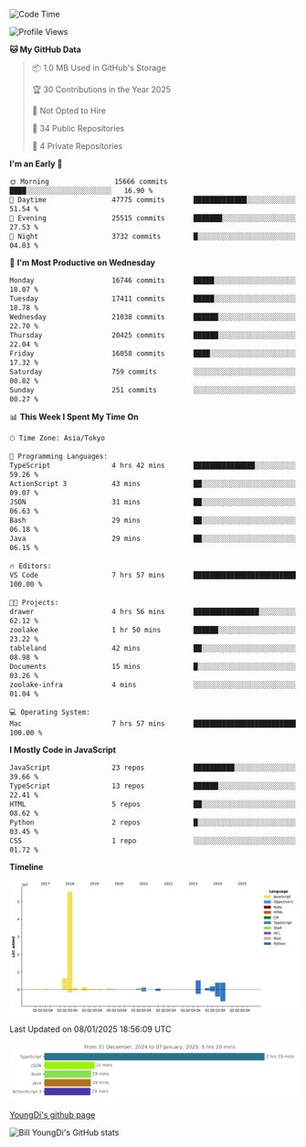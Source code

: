 <!--START_SECTION:waka-->
![Code Time](http://img.shields.io/badge/Code%20Time-1%2C153%20hrs%2013%20mins-blue)

![Profile Views](http://img.shields.io/badge/Profile%20Views-0-blue)

**🐱 My GitHub Data** 

> 📦 1.0 MB Used in GitHub's Storage 
 > 
> 🏆 30 Contributions in the Year 2025
 > 
> 🚫 Not Opted to Hire
 > 
> 📜 34 Public Repositories 
 > 
> 🔑 4 Private Repositories 
 > 
**I'm an Early 🐤** 

```text
🌞 Morning                15666 commits       ████░░░░░░░░░░░░░░░░░░░░░   16.90 % 
🌆 Daytime                47775 commits       █████████████░░░░░░░░░░░░   51.54 % 
🌃 Evening                25515 commits       ███████░░░░░░░░░░░░░░░░░░   27.53 % 
🌙 Night                  3732 commits        █░░░░░░░░░░░░░░░░░░░░░░░░   04.03 % 
```
📅 **I'm Most Productive on Wednesday** 

```text
Monday                   16746 commits       █████░░░░░░░░░░░░░░░░░░░░   18.07 % 
Tuesday                  17411 commits       █████░░░░░░░░░░░░░░░░░░░░   18.78 % 
Wednesday                21038 commits       ██████░░░░░░░░░░░░░░░░░░░   22.70 % 
Thursday                 20425 commits       ██████░░░░░░░░░░░░░░░░░░░   22.04 % 
Friday                   16058 commits       ████░░░░░░░░░░░░░░░░░░░░░   17.32 % 
Saturday                 759 commits         ░░░░░░░░░░░░░░░░░░░░░░░░░   00.82 % 
Sunday                   251 commits         ░░░░░░░░░░░░░░░░░░░░░░░░░   00.27 % 
```


📊 **This Week I Spent My Time On** 

```text
🕑︎ Time Zone: Asia/Tokyo

💬 Programming Languages: 
TypeScript               4 hrs 42 mins       ███████████████░░░░░░░░░░   59.26 % 
ActionScript 3           43 mins             ██░░░░░░░░░░░░░░░░░░░░░░░   09.07 % 
JSON                     31 mins             ██░░░░░░░░░░░░░░░░░░░░░░░   06.63 % 
Bash                     29 mins             ██░░░░░░░░░░░░░░░░░░░░░░░   06.18 % 
Java                     29 mins             ██░░░░░░░░░░░░░░░░░░░░░░░   06.15 % 

🔥 Editors: 
VS Code                  7 hrs 57 mins       █████████████████████████   100.00 % 

🐱‍💻 Projects: 
drawer                   4 hrs 56 mins       ████████████████░░░░░░░░░   62.12 % 
zoolake                  1 hr 50 mins        ██████░░░░░░░░░░░░░░░░░░░   23.22 % 
tableland                42 mins             ██░░░░░░░░░░░░░░░░░░░░░░░   08.98 % 
Documents                15 mins             █░░░░░░░░░░░░░░░░░░░░░░░░   03.26 % 
zoolake-infra            4 mins              ░░░░░░░░░░░░░░░░░░░░░░░░░   01.04 % 

💻 Operating System: 
Mac                      7 hrs 57 mins       █████████████████████████   100.00 % 
```

**I Mostly Code in JavaScript** 

```text
JavaScript               23 repos            ██████████░░░░░░░░░░░░░░░   39.66 % 
TypeScript               13 repos            ██████░░░░░░░░░░░░░░░░░░░   22.41 % 
HTML                     5 repos             ██░░░░░░░░░░░░░░░░░░░░░░░   08.62 % 
Python                   2 repos             █░░░░░░░░░░░░░░░░░░░░░░░░   03.45 % 
CSS                      1 repo              ░░░░░░░░░░░░░░░░░░░░░░░░░   01.72 % 
```



**Timeline**

![Lines of Code chart](https://raw.githubusercontent.com/Youngdi/Youngdi/master/assets/bar_graph.png)


 Last Updated on 08/01/2025 18:56:09 UTC
<!--END_SECTION:waka-->

![wakatime](./images/stat.svg)

[YoungDi's github page](https://youngdi.github.io)

![Bill YoungDi's GitHub stats](https://github-readme-stats.vercel.app/api?username=youngdi&count_private=true&show_icons=true)
